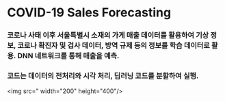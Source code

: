 # COVID-19 Sales Forecasting

### 코로나 사태 이후 서울특별시 소재의 가게 매출 데이터를 활용하여 기상 정보, 코로나 확진자 및 검사 데이터, 방역 규제 등의 정보를 학습 데이터로 활용. DNN 네트워크를 통해 매출을 예측. 

### 코드는 데이터의 전처리와 시각 처리, 딥러닝 코드를 분할하여 실행.

<img src="  width="200" height="400"/>
